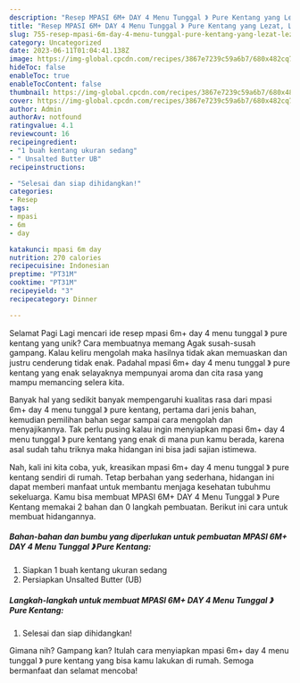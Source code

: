 ```yaml
---
description: "Resep MPASI 6M+ DAY 4 Menu Tunggal 》 Pure Kentang yang Lezat, Lezat"
title: "Resep MPASI 6M+ DAY 4 Menu Tunggal 》 Pure Kentang yang Lezat, Lezat"
slug: 755-resep-mpasi-6m-day-4-menu-tunggal-pure-kentang-yang-lezat-lezat
category: Uncategorized
date: 2023-06-11T01:04:41.138Z
image: https://img-global.cpcdn.com/recipes/3867e7239c59a6b7/680x482cq70/mpasi-6m-day-4-menu-tunggal-pure-kentang-foto-resep-utama.jpg
hideToc: false
enableToc: true
enableTocContent: false
thumbnail: https://img-global.cpcdn.com/recipes/3867e7239c59a6b7/680x482cq70/mpasi-6m-day-4-menu-tunggal-pure-kentang-foto-resep-utama.jpg
cover: https://img-global.cpcdn.com/recipes/3867e7239c59a6b7/680x482cq70/mpasi-6m-day-4-menu-tunggal-pure-kentang-foto-resep-utama.jpg
author: Admin
authorAv: notfound
ratingvalue: 4.1
reviewcount: 16
recipeingredient:
- "1 buah kentang ukuran sedang"
- " Unsalted Butter UB"
recipeinstructions:

- "Selesai dan siap dihidangkan!"
categories:
- Resep
tags:
- mpasi
- 6m
- day

katakunci: mpasi 6m day 
nutrition: 270 calories
recipecuisine: Indonesian
preptime: "PT31M"
cooktime: "PT31M"
recipeyield: "3"
recipecategory: Dinner

---
```



Selamat Pagi Lagi mencari ide resep mpasi 6m+ day 4 menu tunggal 》 pure kentang yang unik? Cara membuatnya memang Agak susah-susah gampang. Kalau keliru mengolah maka hasilnya tidak akan memuaskan dan justru cenderung tidak enak. Padahal mpasi 6m+ day 4 menu tunggal 》 pure kentang yang enak selayaknya mempunyai aroma dan cita rasa yang mampu memancing selera kita.




Banyak hal yang sedikit banyak mempengaruhi kualitas rasa dari mpasi 6m+ day 4 menu tunggal 》 pure kentang, pertama dari jenis bahan, kemudian pemilihan bahan segar sampai cara mengolah dan menyajikannya. Tak perlu pusing kalau ingin menyiapkan mpasi 6m+ day 4 menu tunggal 》 pure kentang yang enak di mana pun kamu berada, karena asal sudah tahu triknya maka hidangan ini bisa jadi sajian istimewa.


Nah, kali ini kita coba, yuk, kreasikan mpasi 6m+ day 4 menu tunggal 》 pure kentang sendiri di rumah. Tetap berbahan yang sederhana, hidangan ini dapat memberi manfaat untuk membantu menjaga kesehatan tubuhmu sekeluarga. Kamu bisa membuat MPASI 6M+ DAY 4 Menu Tunggal 》 Pure Kentang memakai 2 bahan dan 0 langkah pembuatan. Berikut ini cara untuk membuat hidangannya.

<!--inarticleads1-->

##### Bahan-bahan dan bumbu yang diperlukan untuk pembuatan MPASI 6M+ DAY 4 Menu Tunggal 》 Pure Kentang:

1. Siapkan 1 buah kentang ukuran sedang
1. Persiapkan  Unsalted Butter (UB)




<!--inarticleads2-->

##### Langkah-langkah untuk membuat MPASI 6M+ DAY 4 Menu Tunggal 》 Pure Kentang:


1. Selesai dan siap dihidangkan!



Gimana nih? Gampang kan? Itulah cara menyiapkan mpasi 6m+ day 4 menu tunggal 》 pure kentang yang bisa kamu lakukan di rumah. Semoga bermanfaat dan selamat mencoba!

